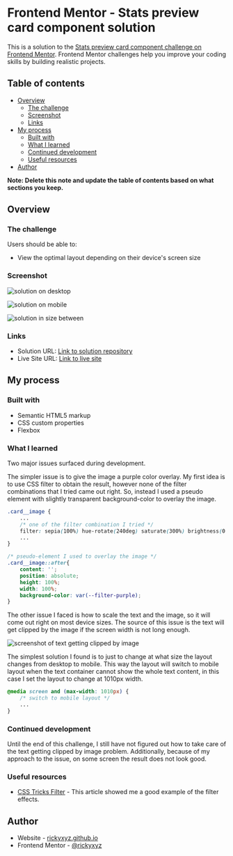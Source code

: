 # Frontend Mentor - Stats preview card component solution

This is a solution to the [Stats preview card component challenge on Frontend Mentor](https://www.frontendmentor.io/challenges/stats-preview-card-component-8JqbgoU62). Frontend Mentor challenges help you improve your coding skills by building realistic projects. 

## Table of contents

- [Overview](#overview)
  - [The challenge](#the-challenge)
  - [Screenshot](#screenshot)
  - [Links](#links)
- [My process](#my-process)
  - [Built with](#built-with)
  - [What I learned](#what-i-learned)
  - [Continued development](#continued-development)
  - [Useful resources](#useful-resources)
- [Author](#author)

**Note: Delete this note and update the table of contents based on what sections you keep.**

## Overview

### The challenge

Users should be able to:

- View the optimal layout depending on their device's screen size

### Screenshot

![solution on desktop](./screenshot/stats-preview-card-component-desktop.png)

![solution on mobile](./screenshot/stats-preview-card-component-mobile.png)

![solution in size between](./screenshot/stats-preview-card-component-between.png)

### Links

- Solution URL: [Link to solution repository](https://github.com/rickyxyz/stats-preview-card-component-main/tree/main/order-summary-component-main)
- Live Site URL: [Link to live site](https://rickyxyz.github.io/frontendmentor-projects/stats-preview-card-component-main/index.html)

## My process

### Built with

- Semantic HTML5 markup
- CSS custom properties
- Flexbox

### What I learned

Two major issues surfaced during development.

The simpler issue is to give the image a purple color overlay. My first idea is to use CSS filter to obtain the result, however none of the filter combinations that I tried came out right. So, instead I used a pseudo element with slightly transparent background-color to overlay the image.

```css
.card__image {
    ...
    /* one of the filter combination I tried */
    filter: sepia(100%) hue-rotate(240deg) saturate(300%) brightness(0.6);
    ...
}
```

```css
/* pseudo-element I used to overlay the image */
.card__image::after{
    content: '';
    position: absolute;
    height: 100%;
    width: 100%;
    background-color: var(--filter-purple);
}
```

The other issue I faced is how to scale the text and the image, so it will come out right on most device sizes. The source of this issue is the text will get clipped by the image if the screen width is not long enough.

![screenshot of text getting clipped by image](./screenshot/stats-preview-card-component-issue-2.png)

The simplest solution I found is to just to change at what size the layout changes from desktop to mobile. This way the layout will switch to mobile layout when the text container cannot show the whole text content, in this case I set the layout to change at 1010px width.

```css
@media screen and (max-width: 1010px) {
    /* switch to mobile layout */
    ...
}
```

### Continued development

Until the end of this challenge, I still have not figured out how to take care of the text getting clipped by image problem. Additionally, because of my approach to the issue, on some screen the result does not look good.

### Useful resources

- [CSS Tricks Filter](https://css-tricks.com/almanac/properties/f/filter/) - This article showed me a good example of the filter effects.

## Author

- Website - [rickyxyz.github.io](https://rickyxyz.github.io/)
- Frontend Mentor - [@rickyxyz](https://www.frontendmentor.io/profile/rickyxyz)